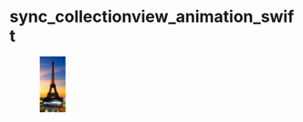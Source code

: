 # sync_collectionview_animation_swift

<div align="center" style="width:30%; height:30%;">
      <a href="https://youtu.be/5yWdXimSwNY">
     <img 
      src="https://github.com/dghanshyam113/sync_collectionview_animation_swift/blob/main/Simulator%20Screen%20Shot%20-%20iPhone%2011%20-%202021-01-23%20at%2022.55.06%20(1).png" 
      alt="Everything Is AWESOME" 
      style="width:30%; height:30%;">
      </a>
    </div>
